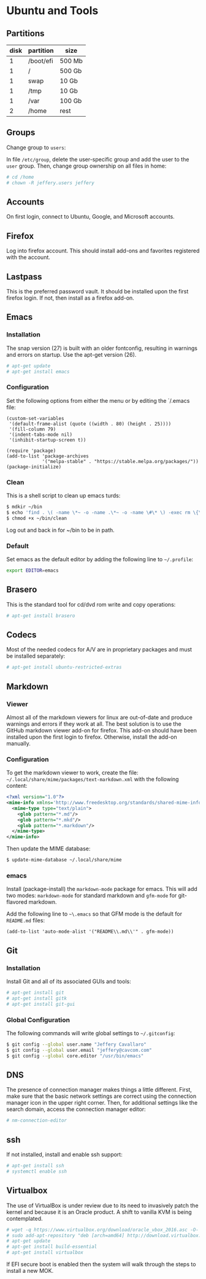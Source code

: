 # Ubuntu and Tools

## Partitions

disk|partition|size
---|---|---
1|/boot/efi|500 Mb
1|/|500 Gb
1|swap|10 Gb
1|/tmp|10 Gb
1|/var|100 Gb
2|/home|rest

## Groups

Change group to `users`:

In file `/etc/group`, delete the user-specific group and add the user to the
`user` group.  Then, change group ownership on all files in home:

```bash
# cd /home
# chown -R jeffery.users jeffery
```

## Accounts

On first login, connect to Ubuntu, Google, and Microsoft accounts.

## Firefox

Log into firefox account.  This should install add-ons and favorites registered
with the account.

## Lastpass

This is the preferred password vault.  It should be installed upon the first
firefox login.  If not, then install as a firefox add-on.

## Emacs

### Installation

The snap version (27) is built with an older fontconfig, resulting in warnings
and errors on startup.  Use the apt-get version (26).

``` bash
# apt-get update
# apt-get install emacs
```

### Configuration

Set the following options from either the menu or by editing the `/.emacs
file:

```emacs-lisp
(custom-set-variables
 '(default-frame-alist (quote ((width . 80) (height . 25))))
 '(fill-column 79)
 '(indent-tabs-mode nil)
 '(inhibit-startup-screen t))

(require 'package)
(add-to-list 'package-archives
             '("melpa-stable" . "https://stable.melpa.org/packages/"))
(package-initialize)
```

### Clean

This is a shell script to clean up emacs turds:

``` bash
$ mdkir ~/bin
$ echo 'find . \( -name \*~ -o -name .\*~ -o -name \#\* \) -exec rm \{\} \; -print' > ~/bin/clean
$ chmod +x ~/bin/clean
```

Log out and back in for ~/bin to be in path.

### Default

Set emacs as the default editor by adding the following line to `~/.profile`:

``` bash
export EDITOR=emacs
```

## Brasero

This is the standard tool for cd/dvd rom write and copy operations:

``` bash
# apt-get install brasero
```

## Codecs

Most of the needed codecs for A/V are in proprietary packages and must be
installed separately:

``` bash
# apt-get install ubuntu-restricted-extras
```

## Markdown

### Viewer

Almost all of the markdown viewers for linux are out-of-date and produce
warnings and errors if they work at all.  The best solution is to use the
GitHub markdown viewer add-on for firefox.  This add-on should have been
installed upon the first login to firefox.  Otherwise, install the add-on
manually.

### Configuration

To get the markdown viewer to work, create the file:
`~/.local/share/mime/packages/text-markdown.xml`
with the following content:

``` xml
<?xml version="1.0"?>
<mime-info xmlns='http://www.freedesktop.org/standards/shared-mime-info'>
  <mime-type type="text/plain">
    <glob pattern="*.md"/>
    <glob pattern="*.mkd"/>
    <glob pattern="*.markdown"/>
  </mime-type>
</mime-info>
```

Then update the MIME database:

``` bash
$ update-mime-database ~/.local/share/mime
```

### emacs

Install (package-install) the `markdown-mode` package for emacs.  This will add
two modes: `markdown-mode` for standard markdown and `gfm-mode` for
git-flavored markdown.

Add the following line to `~\.emacs` so that GFM mode is the default for
`README.md` files:

``` emacs-lisp
(add-to-list 'auto-mode-alist '("README\\.md\\'" . gfm-mode))
```

## Git

### Installation

Install Git and all of its associated GUIs and tools:

``` bash
# apt-get install git
# apt-get install gitk
# apt-get install git-gui
```

### Global Configuration

The following commands will write global settings to `~/.gitconfig`:

``` bash
$ git config --global user.name "Jeffery Cavallaro"
$ git config --global user.email "jeffery@cavcom.com"
$ git config --global core.editor "/usr/bin/emacs"
```

## DNS

The presence of connection manager makes things a little different.  First,
make sure that the basic network settings are correct using the connection
manager icon in the upper right corner.  Then, for additional settings like
the search domain, access the connection manager editor:

``` bash
# nm-connection-editor
```

## ssh

If not installed, install and enable ssh support:

``` bash
# apt-get install ssh
# systemctl enable ssh
```

## Virtualbox

The use of VirtualBox is under review due to its need to invasively patch the
kernel and because it is an Oracle product.  A shift to vanilla KVM is being
contemplated.

``` bash
# wget -q https://www.virtualbox.org/download/oracle_vbox_2016.asc -O- | sudo apt-key add -
# sudo add-apt-repository "deb [arch=amd64] http://download.virtualbox.org/virtualbox/debian $(lsb_release -cs) contrib"
# apt-get update
# apt-get install build-essential
# apt-get install virtualbox
```

If EFI secure boot is enabled then the system will walk through the steps to
install a new MOK.
